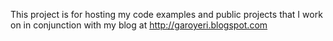 This project is for hosting my code examples and public projects that I work on in conjunction with my blog at http://garoyeri.blogspot.com